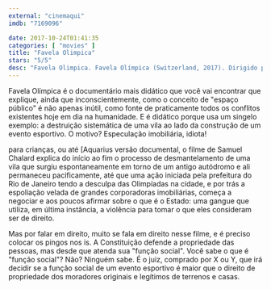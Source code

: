 ```yaml
---
external: "cinemaqui"
imdb: "7169096"

date: 2017-10-24T01:41:35
categories: [ "movies" ]
title: "Favela Olimpica"
stars: "5/5"
desc: "Favela Olimpica. Favela Olímpica (Switzerland, 2017). Dirigido por Samuel Chalard."
---
```

Favela Olímpica é o documentário mais didático que você vai encontrar que explique, ainda que inconscientemente, como o conceito de "espaço público" é não apenas inútil, como fonte de praticamente todos os conflitos existentes hoje em dia na humanidade. E é didático porque usa um singelo exemplo: a destruição sistemática de uma vila ao lado da construção de um evento esportivo. O motivo? Especulação imobiliária, idiota!

 para crianças, ou até [Aquarius versão documental, o filme de Samuel Chalard explica do início ao fim o processo de desmantelamento de uma vila que surgiu espontaneamente em torno de um antigo autódromo e ali permaneceu pacificamente, até que uma ação iniciada pela prefeitura do Rio de Janeiro tendo a desculpa das Olimpíadas na cidade, e por trás a espoliação velada de grandes corporadoras imobiliárias, começa a negociar e aos poucos afirmar sobre o que é o Estado: uma gangue que utiliza, em última instância, a violência para tomar o que eles consideram ser de direito.

Mas por falar em direito, muito se fala em direito nesse filme, e é preciso colocar os pingos nos is. A Constituição defende a propriedade das pessoas, mas desde que atenda sua "função social". Você sabe o que é "função social"? Não? Ninguém sabe. É o juiz, comprado por X ou Y, que irá decidir se a função social de um evento esportivo é maior que o direito de propriedade dos moradores originais e legítimos de terrenos e casas.
